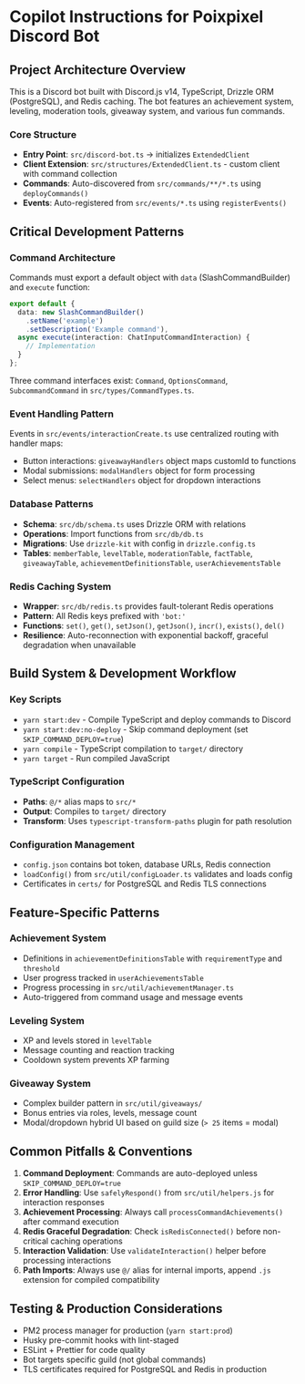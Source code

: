 # Copilot Instructions for Poixpixel Discord Bot

## Project Architecture Overview

This is a Discord bot built with Discord.js v14, TypeScript, Drizzle ORM (PostgreSQL), and Redis caching. The bot features an achievement system, leveling, moderation tools, giveaway system, and various fun commands.

### Core Structure
- **Entry Point**: `src/discord-bot.ts` → initializes `ExtendedClient` 
- **Client Extension**: `src/structures/ExtendedClient.ts` - custom client with command collection
- **Commands**: Auto-discovered from `src/commands/**/*.ts` using `deployCommands()`
- **Events**: Auto-registered from `src/events/*.ts` using `registerEvents()`

## Critical Development Patterns

### Command Architecture
Commands must export a default object with `data` (SlashCommandBuilder) and `execute` function:

```typescript
export default {
  data: new SlashCommandBuilder()
    .setName('example')
    .setDescription('Example command'),
  async execute(interaction: ChatInputCommandInteraction) {
    // Implementation
  }
};
```

Three command interfaces exist: `Command`, `OptionsCommand`, `SubcommandCommand` in `src/types/CommandTypes.ts`.

### Event Handling Pattern
Events in `src/events/interactionCreate.ts` use centralized routing with handler maps:
- Button interactions: `giveawayHandlers` object maps customId to functions
- Modal submissions: `modalHandlers` object for form processing
- Select menus: `selectHandlers` object for dropdown interactions

### Database Patterns
- **Schema**: `src/db/schema.ts` uses Drizzle ORM with relations
- **Operations**: Import functions from `src/db/db.ts` 
- **Migrations**: Use `drizzle-kit` with config in `drizzle.config.ts`
- **Tables**: `memberTable`, `levelTable`, `moderationTable`, `factTable`, `giveawayTable`, `achievementDefinitionsTable`, `userAchievementsTable`

### Redis Caching System
- **Wrapper**: `src/db/redis.ts` provides fault-tolerant Redis operations
- **Pattern**: All Redis keys prefixed with `'bot:'`
- **Functions**: `set()`, `get()`, `setJson()`, `getJson()`, `incr()`, `exists()`, `del()`
- **Resilience**: Auto-reconnection with exponential backoff, graceful degradation when unavailable

## Build System & Development Workflow

### Key Scripts
- `yarn start:dev` - Compile TypeScript and deploy commands to Discord
- `yarn start:dev:no-deploy` - Skip command deployment (set `SKIP_COMMAND_DEPLOY=true`)
- `yarn compile` - TypeScript compilation to `target/` directory
- `yarn target` - Run compiled JavaScript

### TypeScript Configuration
- **Paths**: `@/*` alias maps to `src/*` 
- **Output**: Compiles to `target/` directory
- **Transform**: Uses `typescript-transform-paths` plugin for path resolution

### Configuration Management
- `config.json` contains bot token, database URLs, Redis connection
- `loadConfig()` from `src/util/configLoader.ts` validates and loads config
- Certificates in `certs/` for PostgreSQL and Redis TLS connections

## Feature-Specific Patterns

### Achievement System
- Definitions in `achievementDefinitionsTable` with `requirementType` and `threshold`
- User progress tracked in `userAchievementsTable` 
- Progress processing in `src/util/achievementManager.ts`
- Auto-triggered from command usage and message events

### Leveling System
- XP and levels stored in `levelTable`
- Message counting and reaction tracking
- Cooldown system prevents XP farming

### Giveaway System
- Complex builder pattern in `src/util/giveaways/`
- Bonus entries via roles, levels, message count
- Modal/dropdown hybrid UI based on guild size (`> 25` items = modal)

## Common Pitfalls & Conventions

1. **Command Deployment**: Commands are auto-deployed unless `SKIP_COMMAND_DEPLOY=true`
2. **Error Handling**: Use `safelyRespond()` from `src/util/helpers.js` for interaction responses
3. **Achievement Processing**: Always call `processCommandAchievements()` after command execution
4. **Redis Graceful Degradation**: Check `isRedisConnected()` before non-critical caching operations
5. **Interaction Validation**: Use `validateInteraction()` helper before processing interactions
6. **Path Imports**: Always use `@/` alias for internal imports, append `.js` extension for compiled compatibility

## Testing & Production Considerations

- PM2 process manager for production (`yarn start:prod`)
- Husky pre-commit hooks with lint-staged
- ESLint + Prettier for code quality
- Bot targets specific guild (not global commands)
- TLS certificates required for PostgreSQL and Redis in production
